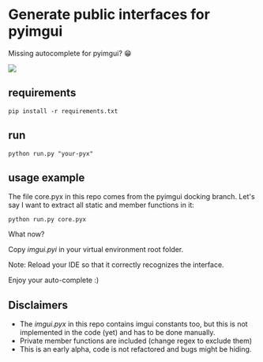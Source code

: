 # Generate public interfaces for pyimgui

Missing autocomplete for pyimgui? 😁

![](https://github.com/masc-it/pyimgui-interface-generator/raw/master/example_autocomplete_vscode.PNG)

## requirements
    pip install -r requirements.txt

## run

    python run.py "your-pyx"

## usage example

The file core.pyx in this repo comes from the pyimgui docking branch. Let's say I want to extract all static and member functions in it:

    python run.py core.pyx

What now?

Copy *imgui.pyi* in your virtual environment root folder.

Note: Reload your IDE so that it correctly recognizes the interface. 

Enjoy your auto-complete :)

## Disclaimers

- The *imgui.pyx* in this repo contains imgui constants too, but this is not implemented in the code (yet) and has to be done manually.
- Private member functions are included (change regex to exclude them)
- This is an early alpha, code is not refactored and bugs might be hiding.